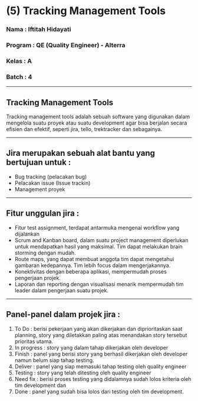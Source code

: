 # (5) Tracking Management Tools
### Nama 		: Iftitah Hidayati
### Program	    : QE (Quality Engineer) - Alterra 
### Kelas		: A
### Batch 		: 4
___
## **Tracking Management Tools**
Tracking management tools adalah sebuah software yang digunakan dalam mengelola suatu proyek atau suatu development agar bisa berjalan secara efisien dan efektif, seperti jira, tello, trektracker dan sebagainya.

___
## **Jira merupakan sebuah alat bantu yang bertujuan untuk :**
-	Bug tracking (pelacakan bug)
-	Pelacakan issue (Issue trackin)
-	Management proyek

___
## **Fitur unggulan jira :**
-	Fitur test assignment, terdapat antarmuka mengenai workflow yang dijalankan
-	Scrum and Kanban board, dalam suatu project management diperlukan untuk mendapatkan hasil yang maksimal. Tim dapat melakukan brain storming dengan mudah. 
-	Route maps, yang dapat membuat anggota tim dapat mengetahui gambaran kedepannya. Tim lebih focus dalam mengerjakannya.
-	Konektivitas dengan beberapa aplikasi, mempermudah proses pengerjaan projek. 
-	Laporan dan reporting dengan visualisasi menarik mempermudah tim leader dalam pengerjaan suatu projek.

___
## **Panel-panel dalam projek jira :**
1.	To Do : berisi pekerjaan yang akan dikerjakan dan diprioritaskan saat planning, story yang diletakkan paling atas menandakan story tersebut prioritas utama.
2.	In progress : story yang dalam tahap dikerjakan oleh developer
3.	Finish : panel yang berisi story yang berhasil dikerjakan oleh developer namun belum siap tahap testing.
4.	Deliver : panel yang siap memasuki tahap testing oleh quality engineer 
5.	Testing : story yang telah ditesting oleh quality engineer
6.	Need fix : berisi proses testing yang didalamnya sudah lolos kriteria oleh tim development dan
7.	Done : panel yang sudah bisa lolos dari testing oleh tim development.


